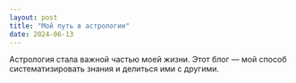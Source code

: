 ```yaml
---
layout: post
title: "Мой путь в астрологии"
date: 2024-06-13
---
```


Астрология стала важной частью моей жизни. Этот блог — мой способ систематизировать знания и делиться ими с другими.